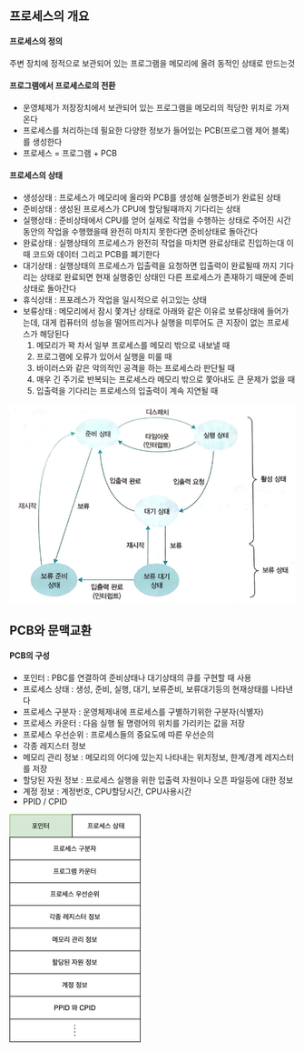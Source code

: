 ## 프로세스의 개요

#### 프로세스의 정의
주변 장치에 정적으로 보관되어 있는 프로그램을 메모리에 올려 동적인 상태로 만드는것

#### 프로그램에서 프로세스로의 전환
- 운영체제가 저장장치에서 보관되어 있는 프로그램을 메모리의 적당한 위치로 가져온다
- 프로세스를 처리하는데 필요한 다양한 정보가 들어있는 PCB(프로그램 제어 블록)를 생성한다
- 프로세스 = 프로그램 + PCB

#### 프로세스의 상태
- 생성상태 : 프로세스가 메모리에 올라와 PCB를 생성해 실행준비가 완료된 상태
- 준비상태 : 생성된 프로세스가 CPU에 할당될때까지 기다리는 상태
- 실행상태 : 준비상태에서 CPU를 얻어 실제로 작업을 수행하는 상태로 주어진 시간 동안의 작업을 수행했을때 완전히 마치지 못한다면 준비상태로 돌아간다
- 완료상태 : 실행상태의 프로세스가 완전히 작업을 마치면 완료상태로 진입하는대 이 때 코드와 데이터 그리고 PCB를 폐기한다
- 대기상태 : 실행상태의 프로세스가 입출력을 요청하면 입출력이 완료될때 까지 기다리는 상태로 완료되면 현재 실행중인 상태인 다른 프로세스가 존재하기 때문에 준비상태로 돌아간다
- 휴식상태 : 프포레스가 작업을 일시적으로 쉬고있는 상태
- 보류상태 : 메모리에서 잠시 쫓겨난 상태로 아래와 같은 이유로 보류상태에 들어가는데, 대게 컴퓨터의 성능을 떨어뜨리거나 실행을 미루어도 큰 지장이 없는 프로세스가 해당된다
  1. 메모리가 꽉 차서 일부 프로세스를 메모리 밖으로 내보낼 때
  2. 프로그램에 오류가 있어서 실행을 미룰 때
  3. 바이러스와 같은 악의적인 공격을 하는 프로세스라 판단될 때
  4. 매우 긴 주기로 반복되는 프로세스라 메모리 밖으로 쫓아내도 큰 문제가 없을 때
  5. 입출력을 기다리는 프로세스의 입출력이 계속 지연될 때

![프로세스 상태](/Data/3-2.ProcessState.png)

## PCB와 문맥교환

#### PCB의 구성
- 포인터 : PBC를 연결하여 준비상태나 대기상태의 큐를 구현할 때 사용
- 프로세스 상태 : 생성, 준비, 실행, 대기, 보류준비, 보류대기등의 현재상태를 나타낸다
- 프로세스 구분자 : 운영체제내에 프로세스를 구별하기위한 구분자(식별자)
- 프로세스 카운터 : 다음 실행 될 명령어의 위치를 가리키는 값을 저장
- 프로세스 우선순위 : 프로세스들의 중요도에 따른 우선순의
- 각종 레지스터 정보
- 메모리 관리 정보 : 메모리의 어디에 있는지 나타내는 위치정보, 한계/경계 레지스터를 저장
- 할당된 자원 정보 : 프로세스 실행을 위한 입출력 자원이나 오픈 파일등에 대한 정보
- 계정 정보 : 계정번호, CPU할당시간, CPU사용시간
- PPID / CPID

![프로세스 구성](/Data/3-1.ProcessComponent.png)
